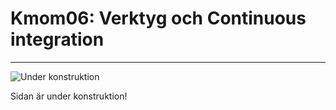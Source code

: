 Kmom06: Verktyg och Continuous integration
==========================================
---
![Under konstruktion](http://www.student.bth.se/~gohe14/phpmvc/kmom01/webroot/img/under_construction.png "Under konstruktion")

Sidan är under konstruktion!